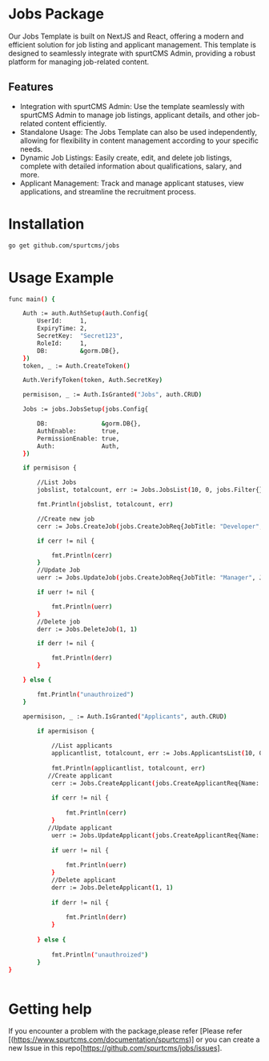 # Jobs Package

Our Jobs Template is built on NextJS and React, offering a modern and efficient solution for job listing and applicant management. This template is designed to seamlessly integrate with spurtCMS Admin, providing a robust platform for managing job-related content.


## Features

- Integration with spurtCMS Admin: Use the template seamlessly with spurtCMS Admin to manage job listings, applicant details, and other job-related content efficiently.
- Standalone Usage: The Jobs Template can also be used independently, allowing for flexibility in content management according to your specific needs.
- Dynamic Job Listings: Easily create, edit, and delete job listings, complete with detailed information about qualifications, salary, and more.
- Applicant Management: Track and manage applicant statuses, view applications, and streamline the recruitment process.



# Installation

``` bash
go get github.com/spurtcms/jobs
```
# Usage Example
``` bash
func main() {

	Auth := auth.AuthSetup(auth.Config{
		UserId:     1,
		ExpiryTime: 2,
		SecretKey:  "Secret123",
		RoleId:     1,
		DB:         &gorm.DB{},
	})
	token, _ := Auth.CreateToken()

	Auth.VerifyToken(token, Auth.SecretKey)

	permisison, _ := Auth.IsGranted("Jobs", auth.CRUD)

	Jobs := jobs.JobsSetup(jobs.Config{

		DB:               &gorm.DB{},
		AuthEnable:       true,
		PermissionEnable: true,
		Auth:             Auth,
	})

	if permisison {

		//List Jobs
		jobslist, totalcount, err := Jobs.JobsList(10, 0, jobs.Filter{})

		fmt.Println(jobslist, totalcount, err)

		//Create new job
		cerr := Jobs.CreateJob(jobs.CreateJobReq{JobTitle: "Developer", JobDescription: "developing, coding, installing, and maintaining software systems.", JobType: "Full-Time", JobLocation: "Chennai"})

		if cerr != nil {

			fmt.Println(cerr)
		}
		//Update Job
		uerr := Jobs.UpdateJob(jobs.CreateJobReq{JobTitle: "Manager", JobDescription: "Develops, coordinates, and enforces systems, policies, procedures, and productivity", JobType: "Hybrid-Work", JobLocation: "Bangalore", Id: 1})

		if uerr != nil {

			fmt.Println(uerr)
		}
		//Delete job
		derr := Jobs.DeleteJob(1, 1)

		if derr != nil {

			fmt.Println(derr)
		}

	} else {

		fmt.Println("unauthroized")
	}

	apermisison, _ := Auth.IsGranted("Applicants", auth.CRUD)

		if apermisison {
	
			//List applicants
			applicantlist, totalcount, err := Jobs.ApplicantsList(10, 0, jobs.Filter{})
	
			fmt.Println(applicantlist, totalcount, err)
	       //Create applicant
			cerr := Jobs.CreateApplicant(jobs.CreateApplicantReq{Name: "Joe",Education: "BE",Experience: 2,JobType: "Full-Time"})
	
			if cerr != nil {
	
				fmt.Println(cerr)
			}
	       //Update applicant
			uerr := Jobs.UpdateApplicant(jobs.CreateApplicantReq{Name: "John",Education: "Bsc",Experience: 1,JobType: "Remote-Work"},1 )
	
			if uerr != nil {
	
				fmt.Println(uerr)
			}
	        //Delete applicant
			derr := Jobs.DeleteApplicant(1, 1)
	
			if derr != nil {
	
				fmt.Println(derr)
			}
	
		} else {
	
			fmt.Println("unauthroized")
		}
}



```




# Getting help
If you encounter a problem with the package,please refer [Please refer [(https://www.spurtcms.com/documentation/spurtcms)] or you can create a new Issue in this repo[https://github.com/spurtcms/jobs/issues]. 
